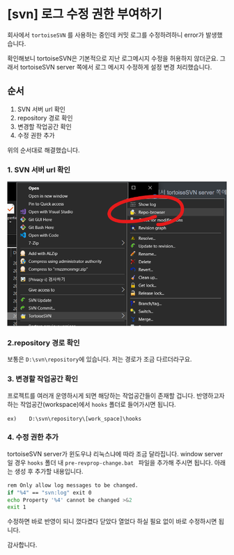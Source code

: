 # [svn] 로그 수정 권한 부여하기



회사에서 `tortoiseSVN` 를 사용하는 중인데 커밋 로그를 수정하려하니 error가 발생했습니다.

확인해보니 tortoiseSVN은 기본적으로 지난 로그메시지 수정을 허용하지 않더군요. 그래서 tortoiseSVN server 쪽에서 로그 메시지 수정하게 설정 변경 처리했습니다.

## 순서

1. SVN 서버 url 확인
2. repository 경로 확인
3. 변경할 작업공간 확인
4. 수정 권한 추가

위의 순서대로 해결했습니다.

### 1. SVN 서버 url 확인

![image-20250730141451787](https://raw.githubusercontent.com/KrGil/blog-contents-b/d00ac504fa79cbe227343737b10a20aa65e7d2ef/software/version-control/svn/%EB%A1%9C%EA%B7%B8%EC%88%98%EC%A0%95%EA%B6%8C%ED%95%9C%EB%B6%80%EC%97%AC%ED%95%98%EA%B8%B0.assets/image-20250730141451787.png)



### 2.repository 경로 확인

보통은 `D:\svn\repository`에 있습니다. 저는 경로가 조금 다르더라구요. 



### 3. 변경할 작업공간 확인

프로젝트를 여러개 운영하시게 되면 해당하는 작업공간들이 존재할 겁니다. 반영하고자 하는 작업공간(workspace)에서 `hooks` 폴더로 들어가시면 됩니다.

`ex)	D:\svn\repository\[work_space]\hooks`



### 4. 수정 권한 추가

tortoiseSVN server가 윈도우냐 리눅스냐에 따라 조금 달라집니다. window server일 경우 `hooks` 폴더 내 `pre-revprop-change.bat ` 파일을 추가해 주시면 됩니다. 아래는 생성 후 추가할 내용입니다.

```bash
rem Only allow log messages to be changed.
if "%4" == "svn:log" exit 0
echo Property '%4' cannot be changed >&2
exit 1
```



수정하면 바로 반영이 되니 껐다켰다 닫았다 열었다 하실 필요 없이 바로 수정하시면 됩니다.

감사합니다.